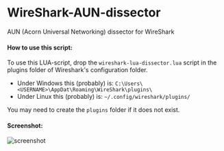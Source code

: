 # WireShark-AUN-dissector
AUN (Acorn Universal Networking) dissector for WireShark

#### How to use this script:
To use this LUA-script, drop the `wireshark-lua-dissector.lua` script in the plugins folder of Wireshark's configuration folder.
* Under Windows this (probably) is: `C:\Users\<USERNAME>\AppDat\Roaming\WireShark\plugins\`
* Under Linux this (probably) is: `~/.config/wireshark/plugins/`

You may need to create the `plugins` folder if it does not exist.

#### Screenshot:
![screenshot](https://user-images.githubusercontent.com/17127588/50398661-998b6f00-0779-11e9-903c-acf68f64bc47.png)
